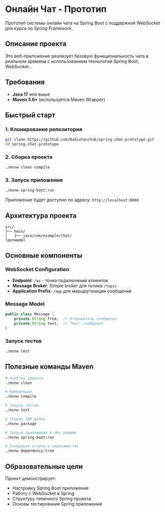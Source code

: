 # Онлайн Чат - Прототип

Прототип системы онлайн чата на Spring Boot с поддержкой WebSocket для курса по Spring Framework.

## Описание проекта

Это веб-приложение реализует базовую функциональность чата в реальном времени с использованием технологий Spring Boot, WebSocket...

## Требования

- **Java 17** или выше
- **Maven 3.6+** (используется Maven Wrapper)

## Быстрый старт

### 1. Клонирование репозитория

```bash
git clone https://github.com/NadiaYanchuk/spring-chat-prototype.git
cd spring-chat-prototype
```

### 2. Сборка проекта

```bash
./mvnw clean compile
```

### 3. Запуск приложения

```bash
./mvnw spring-boot:run
```

Приложение будет доступно по адресу: `http://localhost:8080`

## Архитектура проекта

```
src/
├── main/
│   ├── java/com/example/chat/
(допишем)
```

## Основные компоненты

### WebSocket Configuration
- **Endpoint**: `/ws` - точка подключения клиентов
- **Message Broker**: Simple broker для топика `/topic`
- **Application Prefix**: `/app` для маршрутизации сообщений

### Message Model
```java
public class Message {
    private String from;  // Отправитель сообщения
    private String text;  // Текст сообщения
}
```

### Запуск тестов

```bash
./mvnw test
```

## Полезные команды Maven

```bash
# Очистка проекта
./mvnw clean

# Компиляция
./mvnw compile

# Запуск тестов
./mvnw test

# Сборка JAR файла
./mvnw package

# Запуск приложения в dev режиме
./mvnw spring-boot:run

# Генерация отчета о зависимостях
./mvnw dependency:tree
```

## Образовательные цели

Проект демонстрирует:
- Настройку Spring Boot приложения
- Работу с WebSocket в Spring
- Структуру типичного Spring проекта
- Основы тестирования Spring приложений
